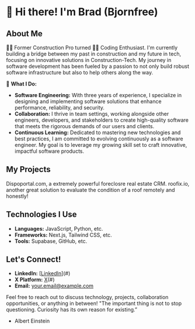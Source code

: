 # 👋 Hi there! I'm Brad (Bjornfree)

## About Me

👷‍♂️ Former Construction Pro turned 👨‍💻 Coding Enthusiast. I'm currently building a bridge between my past in construction and my future in tech, focusing on innovative solutions in Construction-Tech. My journey in software development has been fueled by a passion to not only build robust software infrastructure but also to help others along the way.

🚀 **What I Do:**  
- **Software Engineering:** With three years of experience, I specialize in designing and implementing software solutions that enhance performance, reliability, and security. 
- **Collaboration:** I thrive in team settings, working alongside other engineers, developers, and stakeholders to create high-quality software that meets the rigorous demands of our users and clients.
- **Continuous Learning:** Dedicated to mastering new technologies and best practices, I am committed to evolving continuously as a software engineer. My goal is to leverage my growing skill set to craft innovative, impactful software products.

## My Projects
Dispoportal.com, a extremely powerful foreclosre real estate CRM.
roofix.io, another great solution to evaluate the condition of a roof remotely and honestly!

## Technologies I Use
- **Languages:** JavaScript, Python, etc.
- **Frameworks:** Next.js, Tailwind CSS, etc.
- **Tools:** Supabase, GitHub, etc.

## Let's Connect!
- **LinkedIn:** [[LinkedIn](https://www.linkedin.com/in/CodeConstructPro/)](#)
- **X Platform:** [X](#https://twitter.com/brad91616)(#)
- **Email:** [your.email@example.com](mailto:your.brad@codeconstruct.pro)

Feel free to reach out to discuss technology, projects, collaboration opportunities, or anything in between!
"The important thing is not to stop questioning. Curiosity has its own reason for existing.”
- Albert Einstein
